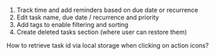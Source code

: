 1. Track time and add reminders based on due date or recurrence
2. Edit task name, due date / recurrence and priority
3. Add tags to enable filtering and sorting
4. Create deleted tasks section (where user can restore them)

How to retrieve task id via local storage when clicking on action icons?
